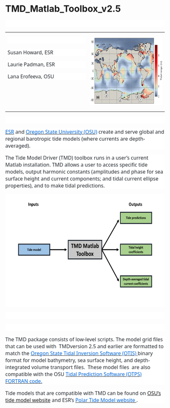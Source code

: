 # TMD_Matlab_Toolbox_v2.5

<p class=MsoNormal style='margin-bottom:12.0pt;line-height:normal;background:
white'><span style='font-size:12.0pt;font-family:"Segoe UI",sans-serif;
color:#24292E'>&nbsp;</span></p>

<table class=MsoTableGrid border=0 cellspacing=0 cellpadding=0
 style='border-collapse:collapse;border:none'>
 <tr>
  <td width=312 valign=top style='width:233.75pt;padding:0in 5.4pt 0in 5.4pt'>
  <p class=MsoNormal style='margin-bottom:12.0pt;line-height:normal;background:
  white'><span style='font-size:12.0pt;font-family:"Segoe UI",sans-serif;
  color:#24292E'>&nbsp;</span></p>
  <p class=MsoNormal style='margin-bottom:12.0pt;line-height:normal;background:
  white'><span style='font-size:12.0pt;font-family:"Segoe UI",sans-serif;
  color:#24292E'>Susan Howard, ESR</span></p>
  <p class=MsoNormal style='margin-bottom:12.0pt;line-height:normal;background:
  white'><span style='font-size:12.0pt;font-family:"Segoe UI",sans-serif;
  color:#24292E'>Laurie Padman, ESR</span></p>
  <p class=MsoNormal style='margin-bottom:12.0pt;line-height:normal;background:
  white'><span style='font-size:12.0pt;font-family:"Segoe UI",sans-serif;
  color:#24292E'>Lana Erofeeva, OSU</span></p>
  <p class=MsoNormal style='margin-bottom:12.0pt;line-height:normal'><span
  style='font-size:12.0pt;font-family:"Segoe UI",sans-serif;color:#24292E'>&nbsp;</span></p>
  </td>
  <td width=312 valign=top style='width:233.75pt;padding:0in 5.4pt 0in 5.4pt'>
  <p class=MsoNormal style='margin-bottom:12.0pt;line-height:normal'><a
  href="tide_elev_map_global_sm.jpg"
  target="_blank"><span style='font-size:12.0pt;font-family:"Segoe UI",sans-serif;
  color:#0366D6;text-decoration:none'><img border=0 width=345 height=215
  id="Picture 2" src="tide_elev_map_global_sm.jpg"></span></a></p>
  </td>
 </tr>
</table>

<p class=MsoNormal style='margin-bottom:12.0pt;line-height:normal;background:
white'><span style='font-size:12.0pt;font-family:"Segoe UI",sans-serif;
color:#24292E'>&nbsp;</span></p>

<p class=MsoNormal style='margin-bottom:12.0pt;line-height:normal;background:
white'><span style='color:black'><a href="http://www.esr.org/"><span
style='font-size:12.0pt;font-family:"Segoe UI",sans-serif;color:#0366D6'>ESR</span></a></span><span
style='font-size:12.0pt;font-family:"Segoe UI",sans-serif;color:#24292E'>&nbsp;and&nbsp;</span><span
style='color:black'><a href="http://volkov.oce.orst.edu/tides/"><span
style='font-size:12.0pt;font-family:"Segoe UI",sans-serif;color:#0366D6'>Oregon
State University (OSU)</span></a></span><span style='font-size:12.0pt;
font-family:"Segoe UI",sans-serif;color:#24292E'>&nbsp;create and serve global
and regional barotropic tide models (where currents are depth-averaged). </span></p>

<p class=MsoNormal style='margin-bottom:12.0pt;line-height:normal;background:
white'><span style='font-size:12.0pt;font-family:"Segoe UI",sans-serif;
color:#24292E'>The Tide Model Driver (TMD) toolbox runs in a user’s current Matlab
installation. TMD allows a user to access specific tide models, output harmonic
constants (amplitudes and phase for sea surface height and current components;
and tidal current ellipse properties), and to make tidal predictions. </span></p>

<p class=MsoNormal style='margin-bottom:12.0pt;line-height:normal;background:
white'><span style='font-size:12.0pt;font-family:"Segoe UI",sans-serif;
color:#24292E'><img border=0 width=623 height=351 id="Picture 1"
src="flowchart_TMD.png"></span></p>

<p class=MsoNormal style='margin-bottom:12.0pt;line-height:normal;background:
white'><span style='font-size:12.0pt;font-family:"Segoe UI",sans-serif;
color:#24292E'>&nbsp;</span></p>

<p class=MsoNormal style='margin-bottom:12.0pt;line-height:normal;background:
white'><span style='font-size:12.0pt;font-family:"Segoe UI",sans-serif;
color:#24292E'>&nbsp;</span></p>

<p class=MsoNormal style='margin-bottom:12.0pt;line-height:normal;background:
white'><span style='font-size:12.0pt;font-family:"Segoe UI",sans-serif;
color:#24292E'>The TMD package consists of low-level scripts. The model grid
files that can be used with  TMDversion 2.5 and earlier are formatted to match
the&nbsp;</span><span style='color:black'><a
href="http://volkov.oce.orst.edu/tides/otis.html"><span style='font-size:12.0pt;
font-family:"Segoe UI",sans-serif;color:#0366D6'>Oregon State Tidal Inversion
Software (OTIS)&nbsp;</span></a></span><span style='font-size:12.0pt;
font-family:"Segoe UI",sans-serif;color:#24292E'>binary format for model
bathymetry, sea surface height, and depth-integrated volume transport files. 
These model files  are also compatible with the OSU&nbsp;</span><span
style='color:black'><a href="http://volkov.oce.orst.edu/tides/otps.html"><span
style='font-size:12.0pt;font-family:"Segoe UI",sans-serif;color:#0366D6'>Tidal
Prediction Software (OTPS) FORTRAN code</span></a></span><u><span
style='font-size:12.0pt;font-family:"Segoe UI",sans-serif;color:#0366D6'>.</span></u></p>

<p class=MsoNormal style='line-height:normal;background:white'><span
style='font-size:12.0pt;font-family:"Segoe UI",sans-serif;color:#24292E'>Tide
models that are compatible with TMD can be found on </span><span
style='color:black'><a href="https://www.tpxo.net/home"><span style='font-size:
12.0pt;font-family:"Segoe UI",sans-serif'>OSU’s tide model website</span></a></span><span
style='font-size:12.0pt;font-family:"Segoe UI",sans-serif;color:#24292E'> and
ESR’s&nbsp;</span><span style='color:black'><a
href="https://www.esr.org/research/polar-tide-models/"><span style='font-size:
12.0pt;font-family:"Segoe UI",sans-serif;color:#0366D6'>Polar Tide Model
website&nbsp;</span></a></span><span style='font-size:12.0pt;font-family:"Segoe UI",sans-serif;
color:#24292E'>.</span></p>

<p class=MsoNormal>&nbsp;</p>

</div>
